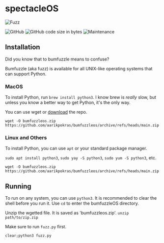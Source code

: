 # spectacleOS 

![Fuzz](https://img.shields.io/badge/spectacleos-The%20lightest%20operating%20system-5993ff?style=for-the-badge)

![GitHub](https://img.shields.io/github/license/aarikpokras/spectacleos) ![GitHub code size in bytes](https://img.shields.io/github/languages/code-size/aarikpokras/spectacleos) ![Maintenance](https://img.shields.io/maintenance/yes/2022)
## Installation
Did you know that to bumfuzzle means to confuse?

Bumfuzzle (aka fuzz) is available for all UNIX-like operating systems that can support Python.
### MacOS
To install Python, run `brew install python3`. I know brew is *really* slow, but unless you know a better way to get Python, it's the only way.

You can use wget or <a href = "https://github.com/aarikpokras/bumfuzzleos/archive/refs/heads/main.zip">download</a> the repo.

`wget -O bumfuzzleos.zip https://github.com/aarikpokras/bumfuzzleos/archive/refs/heads/main.zip`
### Linux and Others
To install Python, you can use `apt` or your standard package manager.

`sudo apt install python3`, `sudo yay -S python3`, `sudo yum -S python3`, etc.

`wget -O bumfuzzleos.zip https://github.com/aarikpokras/bumfuzzleos/archive/refs/heads/main.zip`
## Running
To run on any system, you can use `python3`. It is recommended to clear the shell before you run it. Use `cd` to enter the bumfuzzleOS directory.

Unzip the wgetted file. It is saved as 'bumfuzzleos.zip'. `unzip path/to/zip.zip`

Make sure to run `fuzz.py` first.

`clear;python3 fuzz.py`
